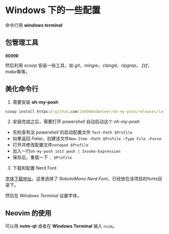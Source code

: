 # Windows 下的一些配置

命令行用 ***windows terminal***

## 包管理工具

**[scoop](https://scoop.sh/)**

然后利用 *scoop* 安装一些工具，如 *git*，*mingw*，*clangd*，*ripgrep*， *fzf*， *make*等等。

## 美化命令行

1. 需要安装 **oh-my-posh**

```cmd
scoop install https://github.com/JanDeDobbeleer/oh-my-posh/releases/latest/download/oh-my-posh.json
```

2. 安装完成之后，需要打开 *powershell* 自动启动这个 *oh-my-posh*

- 先检查有没 *powershell* 的启动配置文件 ```Test-Path $Profile```
- 如果返回 *False*，创建该文件```New-Item –Path $Profile –Type File –Force```
- 打开并修改配置文件```notepad $Profile```
- 加入一行```oh-my-posh init pwsh | Invoke-Expression```
- 保存后，重载一下 ```. $Profile```

3. 下载和配置 Nerd Font

[字体下载地址](https://www.nerdfonts.com/font-downloads)，这里选择了 *RobotoMono Nerd Font*，已经放在该项目的fonts目录下。

然后在 *Windows Terminal* 设置字体。

## Neovim 的使用

可以用 **nvim-qt** 或者在 **Windows Terminal** 输入 ```nvim```。
